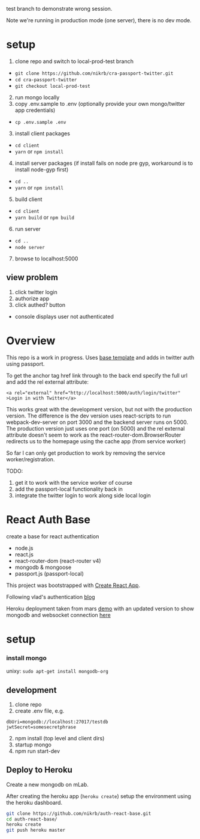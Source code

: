 test branch to demonstrate wrong session.

Note we're running in production mode (one server), there is no dev mode.

# setup

1. clone repo and switch to local-prod-test branch
  * `git clone https://github.com/nikrb/cra-passport-twitter.git`
  * `cd cra-passport-twitter`
  * `git checkout local-prod-test`
2. run mongo locally
2. copy .env.sample to .env (optionally provide your own mongo/twitter app credentials)
  * `cp .env.sample .env`
3. install client packages
  * `cd client`
  * `yarn` or `npm install`
4. install server packages (if install fails on node pre gyp, workaround is to install node-gyp first)
  * `cd ..`
  * `yarn` or `npm install`
5. build client
  * `cd client`
  * `yarn build` or `npm build`
6. run server
  * `cd ..`
  * `node server`
7. browse to localhost:5000

## view problem
1. click twitter login
2. authorize app
3. click authed? button
  * console displays user not authenticated

# Overview
This repo is a work in progress.
Uses [base template](https://github.com/nikrb/auth-react-base)
and adds in twitter auth using passport.

To get the anchor tag href link through to the back end specify the full url
and add the rel external attribute:
```
<a rel="external" href="http://localhost:5000/auth/login/twitter" >Login in with Twitter</a>
```

This works great with the development version, but not with the production version.
The difference is the dev version uses react-scripts to run webpack-dev-server on
port 3000 and the backend server runs on 5000. The production version just uses
one port (on 5000) and the rel external attribute doesn't seem to work as the
react-router-dom.BrowserRouter redirects us to the homepage using the cache app
(from service worker)

So far I can only get production to work by removing the service worker/registration.

TODO:
1. get it to work with the service worker of course
2. add the passport-local functionality back in
3. integrate the twitter login to work along side local login

# React Auth Base

create a base for react authentication

* node.js
* react.js
* react-router-dom (react-router v4)
* mongodb & mongoose
* passport.js (passport-local)

This project was bootstrapped with [Create React App](https://github.com/facebookincubator/create-react-app).

Following vlad's authentication [blog](https://vladimirponomarev.com/blog/authentication-in-react-apps-jwt)

Heroku deployment taken from mars [demo](https://github.com/mars/heroku-cra-node)
with an updated version to show mongodb and websocket connection [here](https://github.com/nikrb/heroku-cra-node)

# setup

### install mongo
unixy:
```sudo apt-get install mongodb-org```

## development
1. clone repo
2. create .env file, e.g.
```
dbUri=mongodb://localhost:27017/testdb
jwtSecret=somesecretphrase
```
2. npm install (top level and client dirs)
3. startup mongo
4. npm run start-dev


## Deploy to Heroku

Create a new mongodb on mLab.

After creating the heroku app (```heroku create```) setup the environment using
the heroku dashboard.

```bash
git clone https://github.com/nikrb/auth-react-base.git
cd auth-react-base/
heroku create
git push heroku master
```
